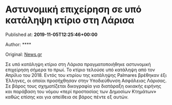 
# Αστυνομική επιχείρηση σε υπό κατάληψη κτίριο στη Λάρισα

Published at: **2019-11-05T12:25:46+00:00**

Author: ****

Original: [News.gr](https://www.news.gr/ellada/article/2020598/astinomiki-epichirisi-se-ipo-katalipsi-ktirio-sti-larisa.html)

Σε υπό κατάληψη κτίριο στη Λάρισα πραγματοποιήθηκε αστυνομική επιχείρηση σήμερα το πρωί. Το κτίριο τελούσε υπό κατάληψη από τον Απρίλιο του 2018.
Εντός του κτιρίου της κατάληψης Palmares βρέθηκαν έξι Έλληνες, οι οποίοι προσήχθησαν στην Υποδιεύθυνση Ασφάλειας Λάρισας.
Σε βάρος τους σχηματίζεται δικογραφία για διατάραξη οικιακής ειρήνης και παράβαση του νόμου «περί προστασίας των Δημοσίων Κτημάτων» καθώς επίσης και για απείθεια σε βάρος πέντε εξ αυτών.
